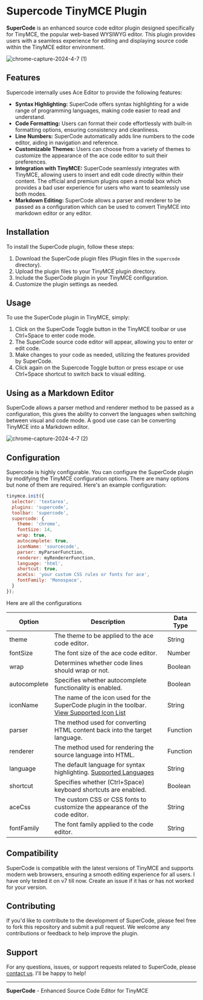 # Supercode TinyMCE Plugin

**SuperCode** is an enhanced source code editor plugin designed specifically for TinyMCE, the popular web-based WYSIWYG editor. This plugin provides users with a seamless experience for editing and displaying source code within the TinyMCE editor environment. 

![chrome-capture-2024-4-7 (1)](https://github.com/prathamVaidya/supercode-tinymce-plugin/assets/61202986/eb519154-ac86-423a-8d63-450f174c7e4b)

## Features

Supercode internally uses Ace Editor to provide the following features:

- **Syntax Highlighting:** SuperCode offers syntax highlighting for a wide range of programming languages, making code easier to read and understand.
- **Code Formatting:** Users can format their code effortlessly with built-in formatting options, ensuring consistency and cleanliness.
- **Line Numbers:** SuperCode automatically adds line numbers to the code editor, aiding in navigation and reference.
- **Customizable Themes:** Users can choose from a variety of themes to customize the appearance of the ace code editor to suit their preferences.
- **Integration with TinyMCE:** SuperCode seamlessly integrates with TinyMCE, allowing users to insert and edit code directly within their content. The official and premium plugins open a modal box which provides a bad user experience for users who want to seamlessly use both modes.
- **Markdown Editing:** SuperCode allows a parser and renderer to be passed as a configuration which can be used to convert TinyMCE into markdown editor or any editor.

## Installation

To install the SuperCode plugin, follow these steps:

1. Download the SuperCode plugin files (Plugin files in the `supercode` directory).
2. Upload the plugin files to your TinyMCE plugin directory.
3. Include the SuperCode plugin in your TinyMCE configuration.
4. Customize the plugin settings as needed.

## Usage

To use the SuperCode plugin in TinyMCE, simply:

1. Click on the SuperCode Toggle button in the TinyMCE toolbar or use Ctrl+Space to enter code mode.
2. The SuperCode source code editor will appear, allowing you to enter or edit code.
3. Make changes to your code as needed, utilizing the features provided by SuperCode.
4. Click again on the Supercode Toggle button or press escape or use Ctrl+Space shortcut to switch back to visual editing.


## Using as a Markdown Editor

SuperCode allows a parser method and renderer method to be passed as a configuration, this gives the ability to convert the languages when switching between visual and code mode. A good use case can be converting TinyMCE into a Markdown editor.

![chrome-capture-2024-4-7 (2)](https://github.com/prathamVaidya/supercode-tinymce-plugin/assets/61202986/00fb07c3-3ef9-485f-984c-5ce03b4a72e3)

## Configuration

Supercode is highly configurable. You can configure the SuperCode plugin by modifying the TinyMCE configuration options. There are many options but none of them are required. Here's an example configuration:

```javascript
tinymce.init({
  selector: 'textarea',
  plugins: 'supercode',
  toolbar: 'supercode',
  supercode: {
    theme: 'chrome',
    fontSize: 14,
    wrap: true,
    autocomplete: true,
    iconName: 'sourcecode',
    parser: myParserFunction,
    renderer: myRendererFunction,
    language: 'html',
    shortcut: true,
    aceCss: 'your custom CSS rules or fonts for ace',
    fontFamily: 'Monospace',
  }
});

```

Here are all the configurations

| Option          | Description                                                                      | Data Type        |
|-----------------|----------------------------------------------------------------------------------|------------------|
| theme           | The theme to be applied to the ace code editor.                                  | String           |
| fontSize        | The font size of the ace code editor.                                            | Number           |
| wrap            | Determines whether code lines should wrap or not.                                 | Boolean          |
| autocomplete    | Specifies whether autocomplete functionality is enabled.                          | Boolean          |
| iconName        | The name of the icon used for the SuperCode plugin in the toolbar.  [View Supported Icon List](https://www.tiny.cloud/docs/advanced/editor-icon-identifiers/)              | String           |
| parser          | The method used for converting HTML content back into the target language.        | Function         |
| renderer        | The method used for rendering the source language into HTML.                      | Function         |
| language        | The default language for syntax highlighting. [Supported Languages](https://cloud9-sdk.readme.io/docs/language-mode)                                     | String           |
| shortcut        | Specifies whether (Ctrl+Space) keyboard shortcuts are enabled.                                 | Boolean          |
| aceCss          | The custom CSS or CSS fonts to customize the appearance of the code editor.            | String           |
| fontFamily      | The font family applied to the code editor.                                       | String           |


## Compatibility

SuperCode is compatible with the latest versions of TinyMCE and supports modern web browsers, ensuring a smooth editing experience for all users. I have only tested it on v7 till now. Create an issue if it has or has not worked for your version.

## Contributing

If you'd like to contribute to the development of SuperCode, please feel free to fork this repository and submit a pull request. We welcome any contributions or feedback to help improve the plugin.

## Support

For any questions, issues, or support requests related to SuperCode, please [contact us](mailto:hi@prathamvaidya.in). I'll be happy to help!

---
**SuperCode** - Enhanced Source Code Editor for TinyMCE
